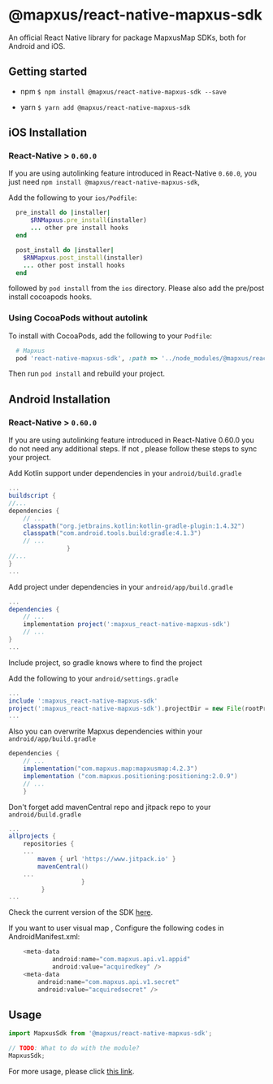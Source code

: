 # @mapxus/react-native-mapxus-sdk

An official React Native library for package MapxusMap SDKs, both for Android and iOS.

## Getting started

* npm
`$ npm install @mapxus/react-native-mapxus-sdk --save`

* yarn
`$ yarn add @mapxus/react-native-mapxus-sdk`

## iOS Installation

### React-Native > `0.60.0`

If you are using autolinking feature introduced in React-Native `0.60.0`, you just need `npm install @mapxus/react-native-mapxus-sdk`, 

Add the following to your `ios/Podfile`:

```ruby
  pre_install do |installer|
      $RNMapxus.pre_install(installer)
      ... other pre install hooks
  end
```

```ruby
  post_install do |installer|
    $RNMapxus.post_install(installer)
    ... other post install hooks
  end
```

followed by `pod install` from the `ios` directory. Please also add the pre/post install cocoapods hooks.

### Using CocoaPods without autolink

To install with CocoaPods, add the following to your `Podfile`:

```ruby
  # Mapxus
  pod 'react-native-mapxus-sdk', :path => '../node_modules/@mapxus/react-native-mapxus-sdk'

```

Then run `pod install` and rebuild your project.

## Android Installation

### React-Native > `0.60.0` 
If you are using autolinking feature introduced in React-Native 0.60.0 you do not need any additional steps. If not , please follow these steps to sync your project. 

Add Kotlin support under dependencies in your  `android/build.gradle`

```groovy
...
buildscript {
//...
dependencies {
    // ... 
    classpath("org.jetbrains.kotlin:kotlin-gradle-plugin:1.4.32")
    classpath("com.android.tools.build:gradle:4.1.3")
    // ...
				}
//...
} 
...
```

Add project under dependencies in your  `android/app/build.gradle`

```groovy
...
dependencies {
    // ... 
    implementation project(':mapxus_react-native-mapxus-sdk')
    // ...
} 
...
```

Include project, so gradle knows where to find the project

Add the following to your `android/settings.gradle`

```groovy
...
include ':mapxus_react-native-mapxus-sdk'
project(':mapxus_react-native-mapxus-sdk').projectDir = new File(rootProject.projectDir, '../node_modules/@mapxus/react-native-mapxus-sdk/android')
...
```

Also you can overwrite Mapxus dependencies within your `android/app/build.gradle`

```groovy
dependencies {
    // ... 
    implementation("com.mapxus.map:mapxusmap:4.2.3")
    implementation ("com.mapxus.positioning:positioning:2.0.9")    
    // ...
    }
```

Don't forget add mavenCentral repo and jitpack repo to your `android/build.gradle`

```groovy
...
allprojects {
    repositories {
    ...
        maven { url 'https://www.jitpack.io' }
        mavenCentral()
    ...
    				}
       	 }
...
```

Check the current version of the SDK [here](https://map-service.mapxus.com/dpw/digitalMapAndroid).

If you want to user visual map  , Configure the following codes in AndroidManifest.xml:

``` java
	<meta-data
	        android:name="com.mapxus.api.v1.appid"
	        android:value="acquiredkey" />
	<meta-data
	    android:name="com.mapxus.api.v1.secret"
	    android:value="acquiredsecret" />
```


## Usage
```javascript
import MapxusSdk from '@mapxus/react-native-mapxus-sdk';

// TODO: What to do with the module?
MapxusSdk;
```

For more usage, please click [this link](https://map-service.mapxus.com/dpw/digitalMapRN).